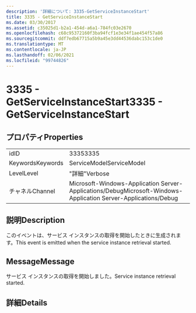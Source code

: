 ```yaml
---
description: '詳細について: 3335-GetServiceInstanceStart'
title: 3335 - GetServiceInstanceStart
ms.date: 03/30/2017
ms.assetid: c35025d1-b2a1-454d-a6a1-784fc03e2670
ms.openlocfilehash: c68c95372160f3ba94fcf1e3e34f1ae454f57a86
ms.sourcegitcommit: ddf7edb67715a5b9a45e3dd44536dabc153c1de0
ms.translationtype: MT
ms.contentlocale: ja-JP
ms.lasthandoff: 02/06/2021
ms.locfileid: "99744826"
---
```

# <a name="3335---getserviceinstancestart"></a><span data-ttu-id="e4e59-103">3335 - GetServiceInstanceStart</span><span class="sxs-lookup"><span data-stu-id="e4e59-103">3335 - GetServiceInstanceStart</span></span>

## <a name="properties"></a><span data-ttu-id="e4e59-104">プロパティ</span><span class="sxs-lookup"><span data-stu-id="e4e59-104">Properties</span></span>  
  
|||  
|-|-|  
|<span data-ttu-id="e4e59-105">id</span><span class="sxs-lookup"><span data-stu-id="e4e59-105">ID</span></span>|<span data-ttu-id="e4e59-106">3335</span><span class="sxs-lookup"><span data-stu-id="e4e59-106">3335</span></span>|  
|<span data-ttu-id="e4e59-107">Keywords</span><span class="sxs-lookup"><span data-stu-id="e4e59-107">Keywords</span></span>|<span data-ttu-id="e4e59-108">ServiceModel</span><span class="sxs-lookup"><span data-stu-id="e4e59-108">ServiceModel</span></span>|  
|<span data-ttu-id="e4e59-109">Level</span><span class="sxs-lookup"><span data-stu-id="e4e59-109">Level</span></span>|<span data-ttu-id="e4e59-110">"詳細"</span><span class="sxs-lookup"><span data-stu-id="e4e59-110">Verbose</span></span>|  
|<span data-ttu-id="e4e59-111">チャネル</span><span class="sxs-lookup"><span data-stu-id="e4e59-111">Channel</span></span>|<span data-ttu-id="e4e59-112">Microsoft-Windows-Application Server-Applications/Debug</span><span class="sxs-lookup"><span data-stu-id="e4e59-112">Microsoft-Windows-Application Server-Applications/Debug</span></span>|  
  
## <a name="description"></a><span data-ttu-id="e4e59-113">説明</span><span class="sxs-lookup"><span data-stu-id="e4e59-113">Description</span></span>  

 <span data-ttu-id="e4e59-114">このイベントは、サービス インスタンスの取得を開始したときに生成されます。</span><span class="sxs-lookup"><span data-stu-id="e4e59-114">This event is emitted when the service instance retrieval started.</span></span>  
  
## <a name="message"></a><span data-ttu-id="e4e59-115">Message</span><span class="sxs-lookup"><span data-stu-id="e4e59-115">Message</span></span>  

 <span data-ttu-id="e4e59-116">サービス インスタンスの取得を開始しました。</span><span class="sxs-lookup"><span data-stu-id="e4e59-116">Service instance retrieval started.</span></span>  
  
## <a name="details"></a><span data-ttu-id="e4e59-117">詳細</span><span class="sxs-lookup"><span data-stu-id="e4e59-117">Details</span></span>
